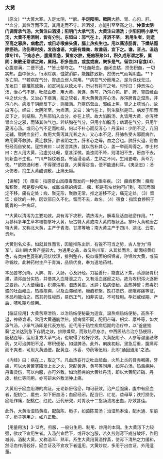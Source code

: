 ### 大黄

〔原文〕**大苦大寒。入足太阴，**脾。**手足阳明、厥阴**大肠、胃、心包、肝。**血分。其性浮而不沉，其用走而不守。若酒浸，亦能引至至高之分。**仲景太阴门调胃承气汤，大黄注曰酒浸；阳明门大承气汤，大黄注曰酒洗；少阳阳明小承气汤，大黄不用酒制，皆有分别。东垣曰：邪气在上，非酒不至。 若用生者，则遗至高之邪热，病愈后，或目赤喉痹头痛，膈上热疾生也。**用以荡涤肠胃，下燥结而除瘀热。治伤寒时疾，发热谵语，**大肠有燥粪，故谵语，宜下之。谵，音占。**温热瘴疟**(1)**，下痢赤白，腹痛里急，黄疸水肿，癥瘕积聚**(2)，积久成形谓之积，属阴；聚散无常谓之聚，属阳。积多是血，或食或痰，聚多是气。**留饮**(3)**宿食**(4)**，心腹痞满，二便不通，**皆土郁夺之。 **吐血衄血，血闭血枯，损伤积血，一切实热，血中伏火。行水除痰，蚀脓消肿，能推陈致新，然伤元气而耗阴血。**下多亡阴。**若病在气分，胃虚血弱人禁用。**病在气分而用之，是为诛伐无过。东垣曰：能推陈致新，如定祸乱以致太平，所以有将军之号。时珍曰：仲景泻心汤，治心气不足，吐衄血者，用大黄、黄连、黄芩，乃泻心包、肝、脾、胃四经血中之伏火也。又治心下痞满，按之软者，用大黄黄连泻心汤，亦泻脾胃之湿热，非泻心也。病发于阴而反下之，则瘴满。乃寒伤营血，邪结上焦。胃之上脘当心，故曰泻心。经曰：太阴所至，为痞满。又曰：浊气在上，则生䐜胀是已。病发于阳而反下之，则结胸，乃热邪陷入血分，亦在上脘。故大陷胸汤、丸皆用大黄，亦泻脾胃血分之邪，而降其浊气也。若结胸在气分，只用小陷胸汤；痞满在气分，只用半夏泻心汤。或问心气不足而吐衄，何以不补心而反泻心！丹溪曰：少阴不足，亢阳无辅，致阴血妄行，故用大黄泻其亢甚之火。又心本不足，肝肺各受火邪而病作，故用黄芩救肺，黄连救肝。肺者阴之主，肝者心之母，血之合也。肺肝火退，则血归经而自安矣。寇宗奭曰：以苦泄其热，就以苦补其心，盖一举而两得之。李士材曰：古人用大黄，治虚劳吐衄，意甚深微。盖浊阴不降，则清阳不生，瘀血不去，则新血不生也。**川产锦纹者良。有酒浸酒蒸，生熟之不同，生用更峻。黄芩为使。**欲取通利者，不得骤进谷食，大黄得谷食，便不能通利耳。《夷坚志》：汤火伤者，捣生大黄醋调敷，止痛无瘢。

【讲解】（1）瘴疟：指感受山岚瘴毒而发的一种危重疟疾。（2）癥瘕积聚：癥瘕和积聚，都是腹内积块，或胀或痛的病证。 癥、积是有块状物可扪到，有形而固定不移，痛有定处；瘕、聚无形，聚散无常，推之游移不定，痛无定处。（3）留饮：痰饮的一种。因饮邪日久不化，留而不去，故名。（4）宿食：指饮食停积于肠胃的一种病证。

**大黄以清泻为主要功效。具有泻下攻积，清热泻火，解毒及活血祛瘀作用。**为蓼科多年生草本植物掌叶大黄，唐古特大黄或南大黄的根状茎。掌叶大黄和唐古特大黄，又称北大黄，主产于青海、甘肃等地；南大黄主产于四川、湖北、云南、贵州。

大黄別名众多。如就其性而言，因能推陈出新，有锐不可当之势，古人誉为“将军”。四川南大黄产量较大，为通用之品，故又称川军。从其状而言，断面棕黄红色，有类白色菱形的网状纹理，排列整齐，极似缎面的织锦者，称锦纹大黄，或简称锦纹。此种药材主产于青海，品质优良，奉为道地药材。

本品苦寒沉降。入脾、胃、大肠，心及肝经。力猛善行，能直达下焦，荡涤肠胃积滞，清泻血分实热，并借其入血降泄之力，又有活血逐瘀之功，故为攻积泻火逐瘀之要药。凡大便燥结，积滞泻痢，湿热黄疸，水肿；热病便秘、高热神昏；热毒炽盛的吐血衄血，热毒疮痈，以及血滞经闭，癥瘕积聚，跌打损伤，瘀阻疼痛等证，本品均能治之。然其药性峻烈，易伤正气，如非实证，不可轻用。孕妇或经期、产后、哺乳期均慎用。

【临证应用】大黄苦寒泄热，以治热结便秘最为适宜。温热病热结便秘，高热不退，神昏谵语，常用大黄通腑泄热。据病情不同，配用芒硝、枳实、厚朴等，如大承气汤，小承气汤即是代表方剂。近代用于热性疾病后期的治疗中，以“釜底抽薪”之法达到急下存阴之效，排除燥屎，而致热尽身凉。中西医结合治疗肠梗阻，肠粘连等，运用复方大承气汤，也取得了较好疗效。大黄配附子、人参等温里祛寒药，又可治脾阳不足，寒积便秘，如温脾汤。此外，痢疾初起，里急后重，腹痛泻而不爽者，可用大黄通便，配黄连、木香、芍药等伍用，此即“通因通用”之法。

《内经》曰：病在上，取之下。凡血热妄行之吐血衄血，火热上炎的目赤咽痛，牙痛，可以大黄苦寒降泄上炎之火，常配黄连、黄芩等同用，如泻心汤。热毒痈肿，丹毒烫伤，可以内服，亦可外敷。如治肠痈的大黄牡丹汤，即以大黄配芒硝、丹皮、桃仁等同用。亦可研末外敷消肿止痛。

大黄用于瘀血阻滞的病证，无论新瘀宿瘀，均可获效。治产后腹痛，腹中有瘀血者，配桃仁、䗪虫，如下瘀血汤；血瘀经闭，配当归、红花、益母草；跌打损伤，瘀阻作痛，配桃仁、红花。近代研究，对胃及十二指肠溃疡出血，疗效甚佳。

此外，大黄治湿热黄疸，配茵陈、栀子，如茵陈蒿汤；治湿热淋浊，配木通、车前子、栀子等用之，如八正散。

【用量用法】3-12克，煎服，一般分生用、制用、炒用的本同。生大黄泻下力较强，欲攻下宜用生者。入汤剂宜后下，或开水泡服，若久煎则泻下成分破坏，作用减弱。酒制大黄，又称酒军、熟军，系生大黄用黄酒拌蒸，使泻下清热之力缓和，然活血作用较好，瘀血证及不宜攻下者适用。大黄炒炭，多用于出血证。外用适量。

